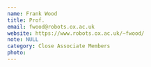 ```yaml
---
name: Frank Wood
title: Prof.
email: fwood@robots.ox.ac.uk
website: https://www.robots.ox.ac.uk/~fwood/
note: NULL
category: Close Associate Members
photo: 
---
```

